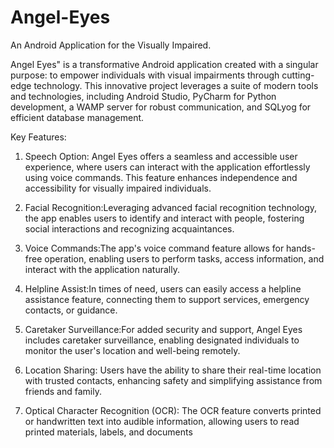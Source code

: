 # Angel-Eyes


An Android Application for the Visually Impaired.

Angel Eyes" is a transformative Android application created with a singular purpose: to empower individuals with visual impairments through cutting-edge technology. This innovative project leverages a suite of modern tools and technologies, including Android Studio, PyCharm for Python development, a WAMP server for robust communication, and SQLyog for efficient database management.

Key Features:

1. Speech Option: Angel Eyes offers a seamless and accessible user experience, where users can interact with the application effortlessly using voice commands. This feature enhances independence and accessibility for visually impaired individuals.

2. Facial Recognition:Leveraging advanced facial recognition technology, the app enables users to identify and interact with people, fostering social interactions and recognizing acquaintances.

3. Voice Commands:The app's voice command feature allows for hands-free operation, enabling users to perform tasks, access information, and interact with the application naturally.

4. Helpline Assist:In times of need, users can easily access a helpline assistance feature, connecting them to support services, emergency contacts, or guidance.

5. Caretaker Surveillance:For added security and support, Angel Eyes includes caretaker surveillance, enabling designated individuals to monitor the user's location and well-being remotely.

6. Location Sharing: Users have the ability to share their real-time location with trusted contacts, enhancing safety and simplifying assistance from friends and family.

7. Optical Character Recognition (OCR): The OCR feature converts printed or handwritten text into audible information, allowing users to read printed materials, labels, and documents
